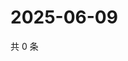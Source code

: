 # 2025-06-09

共 0 条

<!-- BEGIN ZHIHUQUESTIONS -->
<!-- 最后更新时间 Mon Jun 09 2025 16:17:18 GMT+0800 (China Standard Time) -->

<!-- END ZHIHUQUESTIONS -->
